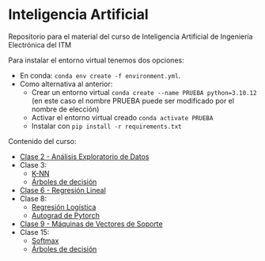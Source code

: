 # Inteligencia Artificial

Repositorio para el material del curso de Inteligencia Artificial de Ingeniería Electrónica del ITM

Para instalar el entorno virtual tenemos dos opciones:

- En conda: `conda env create -f environment.yml`. 
- Como alternativa al anterior:
  - Crear un entorno virtual `conda create --name PRUEBA python=3.10.12` (en este caso el nombre PRUEBA puede ser modificado por el nombre de elección)
  - Activar el entorno virtual creado `conda activate PRUEBA`
  - Instalar con `pip install -r requirements.txt`

Contenido del curso:

- [Clase 2 - Análisis Exploratorio de Datos](/Clase02/EDA.ipynb)
- Clase 3:
    - [K-NN](/Clase03/kNearestNeighbors.ipynb)
    - [Árboles de decisión](/Clase03/DecisionTrees.ipynb)
- [Clase 6 - Regresión Lineal](/Clase06/RegresionLineal.ipynb)
- Clase 8:
    - [Regresión Logística](/Clase08/RegresionLogistica.ipynb)
    - [Autograd de Pytorch](/Clase08/pytorch-autogradEjemploClase.ipynb)
- [Clase 9 - Máquinas de Vectores de Soporte](/Clase09/SVM_kernel.ipynb)
- Clase 15:
    - [Softmax](/Clase15/1_softmax_regression_mnist.ipynb)
    - [Árboles de decisión](/Clase15/2_mlp-pytorch_softmax-crossentr.ipynb)